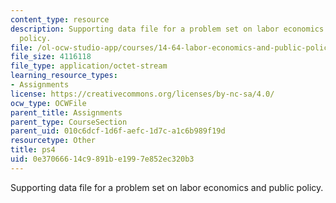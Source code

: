 ```yaml
---
content_type: resource
description: Supporting data file for a problem set on labor economics and public
  policy.
file: /ol-ocw-studio-app/courses/14-64-labor-economics-and-public-policy-fall-2009/0e37066614c9891be1997e852ec320b3_ps4.dta
file_size: 4116118
file_type: application/octet-stream
learning_resource_types:
- Assignments
license: https://creativecommons.org/licenses/by-nc-sa/4.0/
ocw_type: OCWFile
parent_title: Assignments
parent_type: CourseSection
parent_uid: 010c6dcf-1d6f-aefc-1d7c-a1c6b989f19d
resourcetype: Other
title: ps4
uid: 0e370666-14c9-891b-e199-7e852ec320b3
---
```

Supporting data file for a problem set on labor economics and public policy.